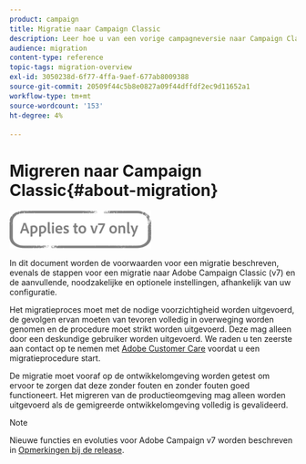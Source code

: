 ```yaml
---
product: campaign
title: Migratie naar Campaign Classic
description: Leer hoe u van een vorige campagneversie naar Campaign Classic migreert
audience: migration
content-type: reference
topic-tags: migration-overview
exl-id: 3050238d-6f77-4ffa-9aef-677ab8009388
source-git-commit: 20509f44c5b8e0827a09f44dffdf2ec9d11652a1
workflow-type: tm+mt
source-wordcount: '153'
ht-degree: 4%

---
```


# Migreren naar Campaign Classic{#about-migration}

![](../../assets/v7-only.svg)

In dit document worden de voorwaarden voor een migratie beschreven, evenals de stappen voor een migratie naar Adobe Campaign Classic (v7) en de aanvullende, noodzakelijke en optionele instellingen, afhankelijk van uw configuratie.

Het migratieproces moet met de nodige voorzichtigheid worden uitgevoerd, de gevolgen ervan moeten van tevoren volledig in overweging worden genomen en de procedure moet strikt worden uitgevoerd. Deze mag alleen door een deskundige gebruiker worden uitgevoerd. We raden u ten zeerste aan contact op te nemen met [Adobe Customer Care](https://helpx.adobe.com/nl/enterprise/admin-guide.html/enterprise/using/support-for-experience-cloud.ug.html) voordat u een migratieprocedure start.

De migratie moet vooraf op de ontwikkelomgeving worden getest om ervoor te zorgen dat deze zonder fouten en zonder fouten goed functioneert. Het migreren van de productieomgeving mag alleen worden uitgevoerd als de gemigreerde ontwikkelomgeving volledig is gevalideerd.

>[!NOTE]
>
>Nieuwe functies en evoluties voor Adobe Campaign v7 worden beschreven in [Opmerkingen bij de release](../../rn/using/latest-release.md).
